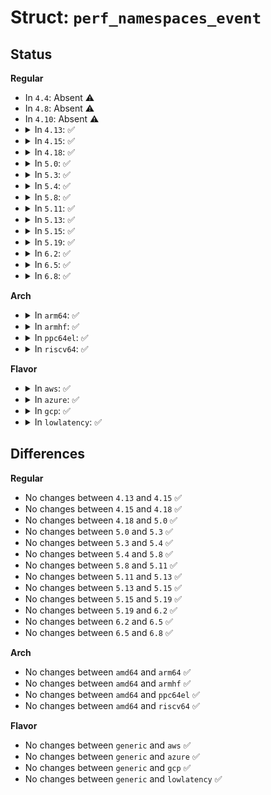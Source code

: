 # Struct: <code>perf_namespaces_event</code>

## Status
<b>Regular</b>
<ul>
<li>
In <code>4.4</code>: Absent ⚠️
</li>
<li>
In <code>4.8</code>: Absent ⚠️
</li>
<li>
In <code>4.10</code>: Absent ⚠️
</li>
<li>
<details>
<summary>In <code>4.13</code>: ✅</summary>

```c
struct perf_namespaces_event {
    struct task_struct *task;
    struct (anon) event_id;
};
```
</details>
</li>
<li>
<details>
<summary>In <code>4.15</code>: ✅</summary>

```c
struct perf_namespaces_event {
    struct task_struct *task;
    struct (anon) event_id;
};
```
</details>
</li>
<li>
<details>
<summary>In <code>4.18</code>: ✅</summary>

```c
struct perf_namespaces_event {
    struct task_struct *task;
    struct (anon) event_id;
};
```
</details>
</li>
<li>
<details>
<summary>In <code>5.0</code>: ✅</summary>

```c
struct perf_namespaces_event {
    struct task_struct *task;
    struct (anon) event_id;
};
```
</details>
</li>
<li>
<details>
<summary>In <code>5.3</code>: ✅</summary>

```c
struct perf_namespaces_event {
    struct task_struct *task;
    struct (anon) event_id;
};
```
</details>
</li>
<li>
<details>
<summary>In <code>5.4</code>: ✅</summary>

```c
struct perf_namespaces_event {
    struct task_struct *task;
    struct (anon) event_id;
};
```
</details>
</li>
<li>
<details>
<summary>In <code>5.8</code>: ✅</summary>

```c
struct perf_namespaces_event {
    struct task_struct *task;
    struct (anon) event_id;
};
```
</details>
</li>
<li>
<details>
<summary>In <code>5.11</code>: ✅</summary>

```c
struct perf_namespaces_event {
    struct task_struct *task;
    struct (anon) event_id;
};
```
</details>
</li>
<li>
<details>
<summary>In <code>5.13</code>: ✅</summary>

```c
struct perf_namespaces_event {
    struct task_struct *task;
    struct (anon) event_id;
};
```
</details>
</li>
<li>
<details>
<summary>In <code>5.15</code>: ✅</summary>

```c
struct perf_namespaces_event {
    struct task_struct *task;
    struct (anon) event_id;
};
```
</details>
</li>
<li>
<details>
<summary>In <code>5.19</code>: ✅</summary>

```c
struct perf_namespaces_event {
    struct task_struct *task;
    struct (anon) event_id;
};
```
</details>
</li>
<li>
<details>
<summary>In <code>6.2</code>: ✅</summary>

```c
struct perf_namespaces_event {
    struct task_struct *task;
    struct (anon) event_id;
};
```
</details>
</li>
<li>
<details>
<summary>In <code>6.5</code>: ✅</summary>

```c
struct perf_namespaces_event {
    struct task_struct *task;
    struct (anon) event_id;
};
```
</details>
</li>
<li>
<details>
<summary>In <code>6.8</code>: ✅</summary>

```c
struct perf_namespaces_event {
    struct task_struct *task;
    struct (anon) event_id;
};
```
</details>
</li>
</ul>
<b>Arch</b>
<ul>
<li>
<details>
<summary>In <code>arm64</code>: ✅</summary>

```c
struct perf_namespaces_event {
    struct task_struct *task;
    struct (anon) event_id;
};
```
</details>
</li>
<li>
<details>
<summary>In <code>armhf</code>: ✅</summary>

```c
struct perf_namespaces_event {
    struct task_struct *task;
    struct (anon) event_id;
};
```
</details>
</li>
<li>
<details>
<summary>In <code>ppc64el</code>: ✅</summary>

```c
struct perf_namespaces_event {
    struct task_struct *task;
    struct (anon) event_id;
};
```
</details>
</li>
<li>
<details>
<summary>In <code>riscv64</code>: ✅</summary>

```c
struct perf_namespaces_event {
    struct task_struct *task;
    struct (anon) event_id;
};
```
</details>
</li>
</ul>
<b>Flavor</b>
<ul>
<li>
<details>
<summary>In <code>aws</code>: ✅</summary>

```c
struct perf_namespaces_event {
    struct task_struct *task;
    struct (anon) event_id;
};
```
</details>
</li>
<li>
<details>
<summary>In <code>azure</code>: ✅</summary>

```c
struct perf_namespaces_event {
    struct task_struct *task;
    struct (anon) event_id;
};
```
</details>
</li>
<li>
<details>
<summary>In <code>gcp</code>: ✅</summary>

```c
struct perf_namespaces_event {
    struct task_struct *task;
    struct (anon) event_id;
};
```
</details>
</li>
<li>
<details>
<summary>In <code>lowlatency</code>: ✅</summary>

```c
struct perf_namespaces_event {
    struct task_struct *task;
    struct (anon) event_id;
};
```
</details>
</li>
</ul>

## Differences
<b>Regular</b>
<ul>
<li>
No changes between <code>4.13</code> and <code>4.15</code> ✅
</li>
<li>
No changes between <code>4.15</code> and <code>4.18</code> ✅
</li>
<li>
No changes between <code>4.18</code> and <code>5.0</code> ✅
</li>
<li>
No changes between <code>5.0</code> and <code>5.3</code> ✅
</li>
<li>
No changes between <code>5.3</code> and <code>5.4</code> ✅
</li>
<li>
No changes between <code>5.4</code> and <code>5.8</code> ✅
</li>
<li>
No changes between <code>5.8</code> and <code>5.11</code> ✅
</li>
<li>
No changes between <code>5.11</code> and <code>5.13</code> ✅
</li>
<li>
No changes between <code>5.13</code> and <code>5.15</code> ✅
</li>
<li>
No changes between <code>5.15</code> and <code>5.19</code> ✅
</li>
<li>
No changes between <code>5.19</code> and <code>6.2</code> ✅
</li>
<li>
No changes between <code>6.2</code> and <code>6.5</code> ✅
</li>
<li>
No changes between <code>6.5</code> and <code>6.8</code> ✅
</li>
</ul>
<b>Arch</b>
<ul>
<li>
No changes between <code>amd64</code> and <code>arm64</code> ✅
</li>
<li>
No changes between <code>amd64</code> and <code>armhf</code> ✅
</li>
<li>
No changes between <code>amd64</code> and <code>ppc64el</code> ✅
</li>
<li>
No changes between <code>amd64</code> and <code>riscv64</code> ✅
</li>
</ul>
<b>Flavor</b>
<ul>
<li>
No changes between <code>generic</code> and <code>aws</code> ✅
</li>
<li>
No changes between <code>generic</code> and <code>azure</code> ✅
</li>
<li>
No changes between <code>generic</code> and <code>gcp</code> ✅
</li>
<li>
No changes between <code>generic</code> and <code>lowlatency</code> ✅
</li>
</ul>
